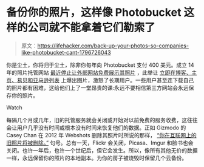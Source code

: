 # 备份你的照片，这样像 Photobucket 这样的公司就不能拿着它们勒索了

> 原文：<https://lifehacker.com/back-up-your-photos-so-companies-like-photobucket-cant-1796726043>

你是尘土，你将归于尘土，除非你每年向 Photobucket 支付 400 美元。成立 14 年的照片托管网站 [最近停止让外部网站免费展示其照片](https://www.theverge.com/2017/7/4/15919224/photobucket-broken-images-amazon-ebay-etsy-paid-update) ，此举让 [立即在博客、主页、易贝和亚马逊列表](https://www.buzzfeed.com/katienotopoulos/photobucket-just-killed-a-chunk-of-internet-history) 上爆出图片，激怒了长期用户。一些用户甚至连下载自己的照片都有困难，这给他们上了一堂昂贵的课:永远不要相信第三方网站会永远保存你的照片。

Watch

每隔几个月或几年，旧的托管服务就会关闭或开始对以前免费的服务收费，这往往会让用户几乎没有时间或根本没有时间来恢复他们的数据。正如 Gizmodo 的 Casey Chan 在 2012 年 Webshots 删除其照片时所说的那样， [“你在互联网上的旧照片将被删除。”](https://gizmodo.com/your-old-pictures-on-the-internet-are-going-to-be-delet-5948794) 句号。总有一天，Flickr 会关闭，Picasa、Imgur 和脸书也会关闭。也许一年后，也许一个世纪后，但它会发生。所以，像所有其他无价的数据一样，永远保留你的照片的本地副本。为你的房子被烧毁时保留几个云备份。